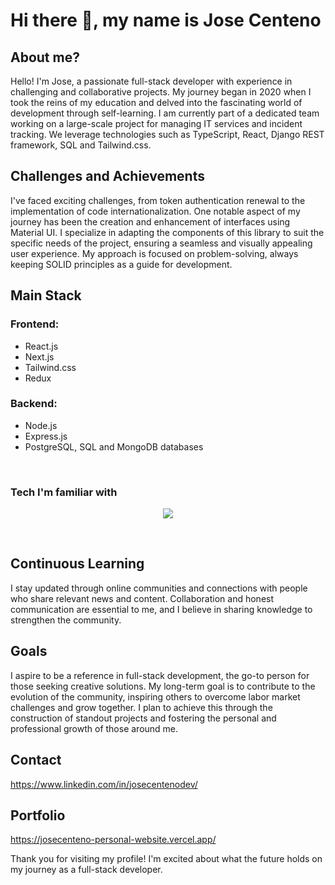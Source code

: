 # Hi there 👋, my name is Jose Centeno
## About me?
Hello! I'm Jose, a passionate full-stack developer with experience in challenging and collaborative projects. My journey began in 2020 when I took the reins of my education and delved into the fascinating world of development through self-learning.
I am currently part of a dedicated team working on a large-scale project for managing IT services and incident tracking. We leverage technologies such as TypeScript, React, Django REST framework, SQL and Tailwind.css.

## Challenges and Achievements
I've faced exciting challenges, from token authentication renewal to the implementation of code internationalization. One notable aspect of my journey has been the creation and enhancement of interfaces using Material UI. I specialize in adapting the components of this library to suit the specific needs of the project, ensuring a seamless and visually appealing user experience. My approach is focused on problem-solving, always keeping SOLID principles as a guide for development.

## Main Stack
### Frontend:
- React.js
- Next.js
- Tailwind.css
- Redux

### Backend:
- Node.js
- Express.js
- PostgreSQL, SQL and MongoDB databases
<br/>

### Tech I'm familiar with

<p align="center">
  <a href="https://skillicons.dev">
    <img src="https://skillicons.dev/icons?i=css,express,firebase,git,github,graphql,html,js,jest,materialui,mongodb,mysql,nextjs,postgres,postman,react,redux,tailwind,ts,vscode" />
  </a>
</p>
<br/>

## Continuous Learning
I stay updated through online communities and connections with people who share relevant news and content. Collaboration and honest communication are essential to me, and I believe in sharing knowledge to strengthen the community.

## Goals
I aspire to be a reference in full-stack development, the go-to person for those seeking creative solutions. My long-term goal is to contribute to the evolution of the community, inspiring others to overcome labor market challenges and grow together. I plan to achieve this through the construction of standout projects and fostering the personal and professional growth of those around me.

## Contact
https://www.linkedin.com/in/josecentenodev/ 

## Portfolio
https://josecenteno-personal-website.vercel.app/

Thank you for visiting my profile! 
I'm excited about what the future holds on my journey as a full-stack developer.
